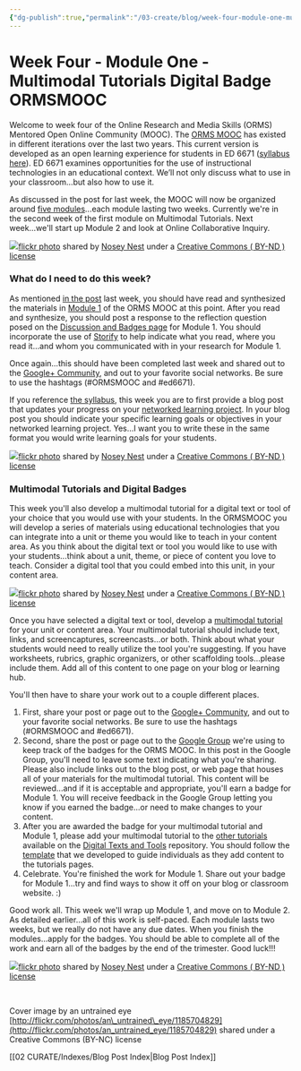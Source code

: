 ```yaml
---
{"dg-publish":true,"permalink":"/03-create/blog/week-four-module-one-multimodal-tutorials-digital-badge-ormsmooc/","title":"Week Four - Module One: Multimodal Tutorials Digital Badge #ORMSMOOC","tags":["multimodal-tutorial","orms"]}
---
```


# Week Four - Module One - Multimodal Tutorials Digital Badge ORMSMOOC

Welcome to week four of the Online Research and Media Skills (ORMS) Mentored Open Online Community (MOOC). The [ORMS MOOC](http://wiobyrne.com/join-the-orms-mooc/) has existed in different iterations over the last two years. This current version is developed as an open learning experience for students in ED 6671 ([syllabus here](https://docs.google.com/document/d/18rvWMAKhnbKiSgOalGLXsE1TrBpO62mhvQXV1OeU9SY/edit?usp=sharing)). ED 6671 examines opportunities for the use of instructional technologies in an educational context. We’ll not only discuss what to use in your classroom…but also how to use it.

As discussed in the post for last week, the MOOC will now be organized around [five modules](https://sites.google.com/site/ormsmodel/modules)...each module lasting two weeks. Currently we're in the second week of the first module on Multimodal Tutorials. Next week...we'll start up Module 2 and look at Online Collaborative Inquiry.

[![](images/2573005197_0d851f5f29.jpg)](http://flickr.com/photos/noseynest/2573005197 "Lucky Ducky freebie pic 3")[flickr photo](http://flickr.com/photos/noseynest/2573005197 "Lucky Ducky freebie pic 3") shared by [Nosey Nest](http://flickr.com/people/noseynest) under a [Creative Commons ( BY-ND ) license](http://creativecommons.org/licenses/by-nd/2.0/)

### What do I need to do this week?

As mentioned [in the post](http://wiobyrne.com/week-three-multimodal-tutorials-ormsmooc/) last week, you should have read and synthesized the materials in [Module 1](https://sites.google.com/site/ormsmodel/modules/module-1) of the ORMS MOOC at this point. After you read and synthesize, you should post a response to the reflection question posed on the [Discussion and Badges page](https://sites.google.com/site/ormsmodel/modules/module-1/discussions) for Module 1. You should incorporate the use of [Storify](http://wiobyrne.com/content-curation-using-storify-as-a-formative-assessment/) to help indicate what you read, where you read it...and whom you communicated with in your research for Module 1.

Once again...this should have been completed last week and shared out to the [Google+ Community](https://plus.google.com/communities/109374663190019101967), and out to your favorite social networks. Be sure to use the hashtags (#ORMSMOOC and #ed6671).

If you reference [the syllabus](https://docs.google.com/document/d/18rvWMAKhnbKiSgOalGLXsE1TrBpO62mhvQXV1OeU9SY/edit), this week you are to first provide a blog post that updates your progress on your [networked learning project](http://wiobyrne.com/week-two-networked-learning-project-ormsmooc-ed6671/). In your blog post you should indicate your specific learning goals or objectives in your networked learning project. Yes...I want you to write these in the same format you would write learning goals for your students.

[![](images/2573825558_89d3f62beb.jpg)](http://flickr.com/photos/noseynest/2573825558 "Lucky Ducky freebie pic 5")[flickr photo](http://flickr.com/photos/noseynest/2573825558 "Lucky Ducky freebie pic 5") shared by [Nosey Nest](http://flickr.com/people/noseynest) under a [Creative Commons ( BY-ND ) license](http://creativecommons.org/licenses/by-nd/2.0/)

### Multimodal Tutorials and Digital Badges

This week you'll also develop a multimodal tutorial for a digital text or tool of your choice that you would use with your students. In the ORMSMOOC you will develop a series of materials using educational technologies that you can integrate into a unit or theme you would like to teach in your content area. As you think about the digital text or tool you would like to use with your students...think about a unit, theme, or piece of content you love to teach. Consider a digital tool that you could embed into this unit, in your content area.

[![](images/2573000545_af4166c10e.jpg)](http://flickr.com/photos/noseynest/2573000545 "Lucky Ducky freebie pic 9")[flickr photo](http://flickr.com/photos/noseynest/2573000545 "Lucky Ducky freebie pic 9") shared by [Nosey Nest](http://flickr.com/people/noseynest) under a [Creative Commons ( BY-ND ) license](http://creativecommons.org/licenses/by-nd/2.0/)

Once you have selected a digital text or tool, develop a [multimodal tutorial](http://wiobyrne.com/creating-and-sharing-multimodal-tutorials/) for your unit or content area. Your multimodal tutorial should include text, links, and screencaptures, screencasts...or both. Think about what your students would need to really utilize the tool you're suggesting. If you have worksheets, rubrics, graphic organizers, or other scaffolding tools...please include them. Add all of this content to one page on your blog or learning hub.

You'll then have to share your work out to a couple different places.

1. First, share your post or page out to the [Google+ Community](https://plus.google.com/communities/109374663190019101967), and out to your favorite social networks. Be sure to use the hashtags (#ORMSMOOC and #ed6671).
2. Second, share the post or page out to the [Google Group](https://groups.google.com/forum/#!forum/ormsclass) we're using to keep track of the badges for the ORMS MOOC. In this post in the Google Group, you'll need to leave some text indicating what you're sharing. Please also include links out to the blog post, or web page that houses all of your materials for the multimodal tutorial. This content will be reviewed...and if it is acceptable and appropriate, you'll earn a badge for Module 1. You will receive feedback in the Google Group letting you know if you earned the badge...or need to make changes to your content.
3. After you are awarded the badge for your multimodal tutorial and Module 1, please add your multimodal tutorial to the [other tutorials](https://sites.google.com/site/textsandtools/techtutorials) available on the [Digital Texts and Tools](https://sites.google.com/site/textsandtools/) repository. You should follow the [template](https://sites.google.com/site/textsandtools/techtutorialtemplate) that we developed to guide individuals as they add content to the tutorials pages.
4. Celebrate. You're finished the work for Module 1. Share out your badge for Module 1...try and find ways to show it off on your blog or classroom website. :)

Good work all. This week we'll wrap up Module 1, and move on to Module 2. As detailed earlier...all of this work is self-paced. Each module lasts two weeks, but we really do not have any due dates. When you finish the modules...apply for the badges. You should be able to complete all of the work and earn all of the badges by the end of the trimester. Good luck!!!

[![](images/2573913470_d1ed849c54.jpg)](http://flickr.com/photos/noseynest/2573913470 "Lucky Ducky Tutorial")[flickr photo](http://flickr.com/photos/noseynest/2573913470 "Lucky Ducky Tutorial") shared by [Nosey Nest](http://flickr.com/people/noseynest) under a [Creative Commons ( BY-ND ) license](http://creativecommons.org/licenses/by-nd/2.0/)

 

Cover image by an untrained eye [http://flickr.com/photos/an\_untrained\_eye/1185704829](http://flickr.com/photos/an_untrained_eye/1185704829) shared under a Creative Commons (BY-NC) license

[[02 CURATE/Indexes/Blog Post Index\|Blog Post Index]]
